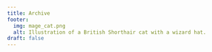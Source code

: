 ```yaml
---
title: Archive
footer:
  img: mage_cat.png
  alt: Illustration of a British Shorthair cat with a wizard hat.
draft: false
---
```

